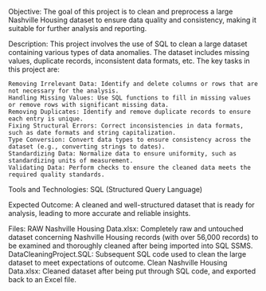 Objective: The goal of this project is to clean and preprocess a large Nashville Housing dataset to ensure data quality and consistency, making it suitable for further analysis and reporting.

Description: This project involves the use of SQL to clean a large dataset containing various types of data anomalies. The dataset includes missing values, duplicate records, inconsistent data formats, etc. The key tasks in this project are:

    Removing Irrelevant Data: Identify and delete columns or rows that are not necessary for the analysis.
    Handling Missing Values: Use SQL functions to fill in missing values or remove rows with significant missing data.
    Removing Duplicates: Identify and remove duplicate records to ensure each entry is unique.
    Fixing Structural Errors: Correct inconsistencies in data formats, such as date formats and string capitalization.
    Type Conversion: Convert data types to ensure consistency across the dataset (e.g., converting strings to dates).
    Standardizing Data: Normalize data to ensure uniformity, such as standardizing units of measurement.
    Validating Data: Perform checks to ensure the cleaned data meets the required quality standards.

Tools and Technologies:
    SQL (Structured Query Language)

Expected Outcome: A cleaned and well-structured dataset that is ready for analysis, leading to more accurate and reliable insights.

Files: 
    RAW Nashville Housing Data.xlsx: Completely raw and untouched dataset concerning Nashville Housing records (with over 56,000 records) to be examined and thoroughly cleaned after being imported into SQL SSMS.
    DataCleaningProject.SQL: Subsequent SQL code used to clean the large dataset to meet expectations of outcome. 
    Clean Nashville Housing Data.xlsx: Cleaned dataset after being put through SQL code, and exported back to an Excel file.
    
